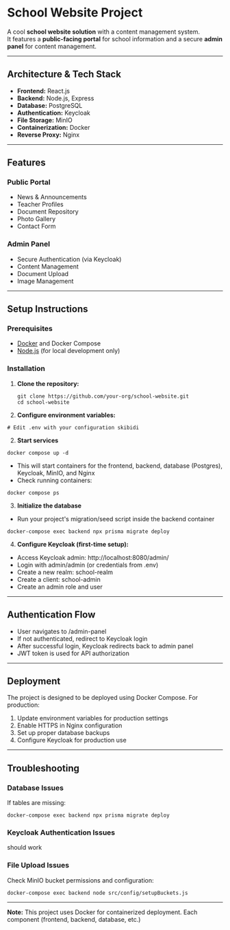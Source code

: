 # School Website Project

A cool **school website solution** with a content management system.  
It features a **public-facing portal** for school information and a secure **admin panel** for content management.

---

## Architecture & Tech Stack

- **Frontend:** React.js  
- **Backend:** Node.js, Express  
- **Database:** PostgreSQL  
- **Authentication:** Keycloak  
- **File Storage:** MinIO  
- **Containerization:** Docker  
- **Reverse Proxy:** Nginx  

---

## Features

### Public Portal
- News & Announcements  
- Teacher Profiles  
- Document Repository  
- Photo Gallery  
- Contact Form  

### Admin Panel
- Secure Authentication (via Keycloak)  
- Content Management  
- Document Upload  
- Image Management  

---

## Setup Instructions

### Prerequisites
- [Docker](https://docs.docker.com/get-docker/) and Docker Compose  
- [Node.js](https://nodejs.org/) (for local development only)  

### Installation

1. **Clone the repository:**
   ```
   git clone https://github.com/your-org/school-website.git
   cd school-website
   ```
2. **Configure environment variables:**
  ```
  # Edit .env with your configuration skibidi
  ```
2. **Start services**
  ```
  docker compose up -d
  ```
  - This will start containers for the frontend, backend, database (Postgres), Keycloak, MinIO, and Nginx
  - Check running containers:
  ```
  docker compose ps
  ```
3. **Initialize the database**
  - Run your project's migration/seed script inside the backend container
  ```
  docker-compose exec backend npx prisma migrate deploy
  ```
4. **Configure Keycloak (first-time setup):**
  - Access Keycloak admin: http://localhost:8080/admin/
  - Login with admin/admin (or credentials from .env)
  - Create a new realm: school-realm
  - Create a client: school-admin
  - Create an admin role and user

--- 

## Authentication Flow

  - User navigates to /admin-panel
  - If not authenticated, redirect to Keycloak login
  - After successful login, Keycloak redirects back to admin panel
  - JWT token is used for API authorization

---

## Deployment
The project is designed to be deployed using Docker Compose. For production:

 1. Update environment variables for production settings
 2. Enable HTTPS in Nginx configuration
 3. Set up proper database backups
 4. Configure Keycloak for production use

--- 

## Troubleshooting

### Database Issues
  If tables are missing:
  ```
  docker-compose exec backend npx prisma migrate deploy
  ```
### Keycloak Authentication Issues
  should work

### File Upload Issues
Check MinIO bucket permissions and configuration:
  ```
  docker-compose exec backend node src/config/setupBuckets.js
  ```

---
**Note:** This project uses Docker for containerized deployment. Each component (frontend, backend, database, etc.)


